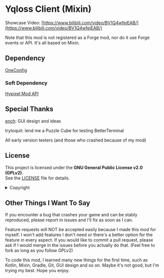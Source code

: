 # Yqloss Client (Mixin)

Showcase Video: [https://www.bilibili.com/video/BV1Q4wfejEAB/](https://www.bilibili.com/video/BV1Q4wfejEAB/)

Note that this mod is not registered as a Forge mod, nor do it use Forge events or API. It's all based on Mixin.

## Dependency

[OneConfig](https://github.com/Polyfrost/OneConfig)

### Soft Dependency

[Hypixel Mod API](https://github.com/HypixelDev/ModAPI)

## Special Thanks

[ench](https://github.com/EnchStudio): GUI design and ideas

trytoquit: lend me a Puzzle Cube for testing BetterTerminal

All early version testers (and those who crashed because of my mod)

## License

This project is licensed under the **GNU General Public License v2.0 (GPLv2)**.  
See the [LICENSE](LICENSE) file for details.

<details>

<summary>Copyright</summary>

This mod is based on [OneConfigExampleMod](https://github.com/Polyfrost/OneConfigExampleMod)

Copyright (C) 2025 Yqloss ([GPLv2 License](LICENSE))

Raw Input: Copyright (c) 2020
Curi0 ([Project](https://github.com/xCuri0/RawInputMod)) ([MIT License](LICENSE_RAW_INPUT))

Montserrat Font: Copyright 2024 The Montserrat.Git Project
Authors (https://github.com/JulietaUla/Montserrat.git) ([Project](https://github.com/JulietaUla/Montserrat)) ([OFL License](src/main/resources/assets/yqlossclientmixin/font/montserrat/OFL.txt))

Open Color (Default Color Scheme): Copyright (c) 2016
heeyeun ([Project](https://github.com/yeun/open-color)) ([MIT License](LICENSE_OPEN_COLOR))

At the same time, for better user experience and compatibility, I included the following libraries in
the [libraries](libraries) folder:

The internal part of OneConfig (for accessing NanoVG): Copyright (C) 2021-2024 Polyfrost Inc. and
contributors. ([Project](https://github.com/Polyfrost/OneConfig)) ([MIT License](libraries/LICENSE_ONECONFIG))

Some OptiFine classes exported from running Minecraft (for compatibility)
</details>

## Other Things I Want To Say

If you encounter a bug that crashes your game and can be stably reproduced, please report in issues and I'll fix as soon
as I can.

Feature requests will NOT be accepted easily because I made this mod for myself. I won't add features I don't need or
there's a better option for the feature in every aspect. If you would like to commit a pull request, please ask if I
would merge in the issues before you actually do that. (Feel free to fork as long as you follow GPLv2)

To code this mod, I learned many new things for the first time, such as Kotlin, Mixin, Gradle, Git, GUI design and so
on. Maybe it's not good, but I'm trying my best. Hope you enjoy.
